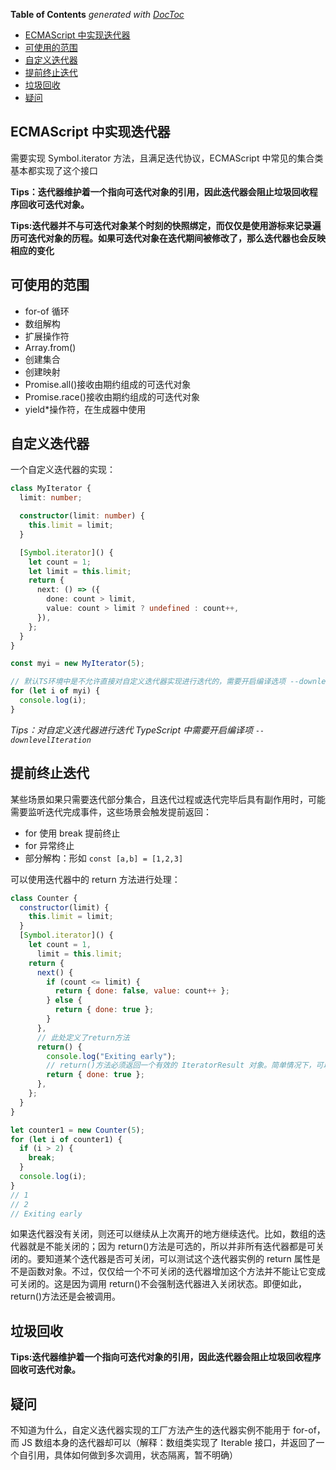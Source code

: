 <!-- START doctoc generated TOC please keep comment here to allow auto update -->
<!-- DON'T EDIT THIS SECTION, INSTEAD RE-RUN doctoc TO UPDATE -->

**Table of Contents** _generated with [DocToc](https://github.com/thlorenz/doctoc)_

- [ECMAScript 中实现迭代器](#ecmascript-中实现迭代器)
- [可使用的范围](#可使用的范围)
- [自定义迭代器](#自定义迭代器)
- [提前终止迭代](#提前终止迭代)
- [垃圾回收](#垃圾回收)
- [疑问](#疑问)

<!-- END doctoc generated TOC please keep comment here to allow auto update -->

## ECMAScript 中实现迭代器

需要实现 Symbol.iterator 方法，且满足迭代协议，ECMAScript 中常见的集合类基本都实现了这个接口

**Tips：迭代器维护着一个指向可迭代对象的引用，因此迭代器会阻止垃圾回收程序回收可迭代对象。**

**Tips:迭代器并不与可迭代对象某个时刻的快照绑定，而仅仅是使用游标来记录遍历可迭代对象的历程。如果可迭代对象在迭代期间被修改了，那么迭代器也会反映相应的变化**

## 可使用的范围

- for-of 循环
- 数组解构
- 扩展操作符
- Array.from()
- 创建集合
- 创建映射
- Promise.all()接收由期约组成的可迭代对象
- Promise.race()接收由期约组成的可迭代对象
- yield\*操作符，在生成器中使用

## 自定义迭代器

一个自定义迭代器的实现：

```ts
class MyIterator {
  limit: number;

  constructor(limit: number) {
    this.limit = limit;
  }

  [Symbol.iterator]() {
    let count = 1;
    let limit = this.limit;
    return {
      next: () => ({
        done: count > limit,
        value: count > limit ? undefined : count++,
      }),
    };
  }
}

const myi = new MyIterator(5);

// 默认TS环境中是不允许直接对自定义迭代器实现进行迭代的，需要开启编译选项 --downlevelIteration
for (let i of myi) {
  console.log(i);
}
```

_Tips：对自定义迭代器进行迭代 TypeScript 中需要开启编译项 `--downlevelIteration`_

## 提前终止迭代

某些场景如果只需要迭代部分集合，且迭代过程或迭代完毕后具有副作用时，可能需要监听迭代完成事件，这些场景会触发提前返回：

- for 使用 break 提前终止
- for 异常终止
- 部分解构：形如 `const [a,b] = [1,2,3]`

可以使用迭代器中的 return 方法进行处理：

```js
class Counter {
  constructor(limit) {
    this.limit = limit;
  }
  [Symbol.iterator]() {
    let count = 1,
      limit = this.limit;
    return {
      next() {
        if (count <= limit) {
          return { done: false, value: count++ };
        } else {
          return { done: true };
        }
      },
      // 此处定义了return方法
      return() {
        console.log("Exiting early");
        // return()方法必须返回一个有效的 IteratorResult 对象。简单情况下，可以只返回{ done: true }。
        return { done: true };
      },
    };
  }
}

let counter1 = new Counter(5);
for (let i of counter1) {
  if (i > 2) {
    break;
  }
  console.log(i);
}
// 1
// 2
// Exiting early
```

如果迭代器没有关闭，则还可以继续从上次离开的地方继续迭代。比如，数组的迭代器就是不能关闭的；因为 return()方法是可选的，所以并非所有迭代器都是可关闭的。要知道某个迭代器是否可关闭，可以测试这个迭代器实例的 return 属性是不是函数对象。不过，仅仅给一个不可关闭的迭代器增加这个方法并不能让它变成可关闭的。这是因为调用 return()不会强制迭代器进入关闭状态。即便如此，return()方法还是会被调用。

## 垃圾回收

**Tips:迭代器维护着一个指向可迭代对象的引用，因此迭代器会阻止垃圾回收程序回收可迭代对象。**

## 疑问

不知道为什么，自定义迭代器实现的工厂方法产生的迭代器实例不能用于 for-of，而 JS 数组本身的迭代器却可以（解释：数组类实现了 Iterable 接口，并返回了一个自引用，具体如何做到多次调用，状态隔离，暂不明确）
